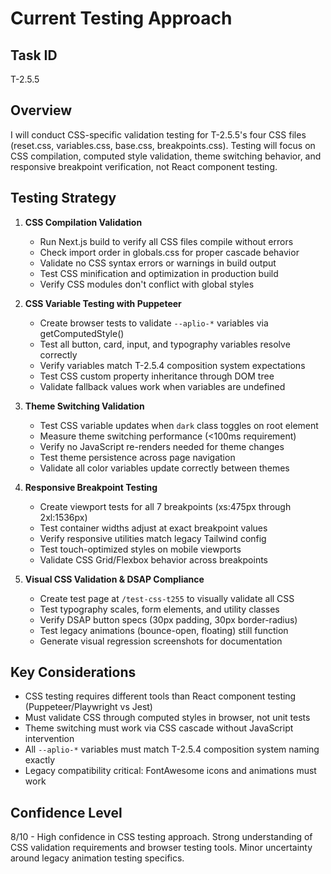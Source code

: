 # Current Testing Approach

## Task ID
T-2.5.5

## Overview
I will conduct CSS-specific validation testing for T-2.5.5's four CSS files (reset.css, variables.css, base.css, breakpoints.css). Testing will focus on CSS compilation, computed style validation, theme switching behavior, and responsive breakpoint verification, not React component testing.

## Testing Strategy
1. **CSS Compilation Validation**
   - Run Next.js build to verify all CSS files compile without errors
   - Check import order in globals.css for proper cascade behavior
   - Validate no CSS syntax errors or warnings in build output
   - Test CSS minification and optimization in production build
   - Verify CSS modules don't conflict with global styles

2. **CSS Variable Testing with Puppeteer**
   - Create browser tests to validate `--aplio-*` variables via getComputedStyle()
   - Test all button, card, input, and typography variables resolve correctly
   - Verify variables match T-2.5.4 composition system expectations
   - Test CSS custom property inheritance through DOM tree
   - Validate fallback values work when variables are undefined

3. **Theme Switching Validation**
   - Test CSS variable updates when `dark` class toggles on root element
   - Measure theme switching performance (<100ms requirement)
   - Verify no JavaScript re-renders needed for theme changes
   - Test theme persistence across page navigation
   - Validate all color variables update correctly between themes

4. **Responsive Breakpoint Testing**
   - Create viewport tests for all 7 breakpoints (xs:475px through 2xl:1536px)
   - Test container widths adjust at exact breakpoint values
   - Verify responsive utilities match legacy Tailwind config
   - Test touch-optimized styles on mobile viewports
   - Validate CSS Grid/Flexbox behavior across breakpoints

5. **Visual CSS Validation & DSAP Compliance**
   - Create test page at `/test-css-t255` to visually validate all CSS
   - Test typography scales, form elements, and utility classes
   - Verify DSAP button specs (30px padding, 30px border-radius)
   - Test legacy animations (bounce-open, floating) still function
   - Generate visual regression screenshots for documentation

## Key Considerations
- CSS testing requires different tools than React component testing (Puppeteer/Playwright vs Jest)
- Must validate CSS through computed styles in browser, not unit tests
- Theme switching must work via CSS cascade without JavaScript intervention
- All `--aplio-*` variables must match T-2.5.4 composition system naming exactly
- Legacy compatibility critical: FontAwesome icons and animations must work

## Confidence Level
8/10 - High confidence in CSS testing approach. Strong understanding of CSS validation requirements and browser testing tools. Minor uncertainty around legacy animation testing specifics.